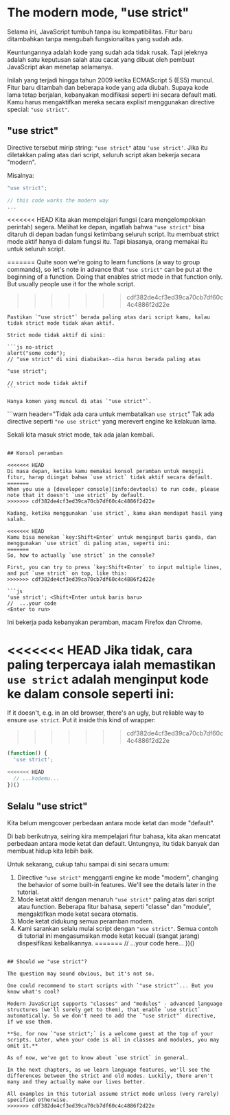 # The modern mode, "use strict"

Selama ini, JavaScript tumbuh tanpa isu kompatibilitas. Fitur baru ditambahkan tanpa mengubah fungsionalitas yang sudah ada.

Keuntungannya adalah kode yang sudah ada tidak rusak. Tapi jeleknya adalah satu keputusan salah atau cacat yang dibuat oleh pembuat JavaScript akan menetap selamanya.

Inilah yang terjadi hingga tahun 2009 ketika ECMAScript 5 (ES5) muncul. Fitur baru ditambah dan beberapa kode yang ada diubah. Supaya kode lama tetap berjalan, kebanyakan modifikasi seperti ini secara default mati. Kamu harus mengaktifkan mereka secara explisit menggunakan directive special: `"use strict"`.

## "use strict"

Directive tersebut mirip string: `"use strict"` atau `'use strict'`. Jika itu diletakkan paling atas dari script, seluruh script akan bekerja secara "modern".

Misalnya:

```js
"use strict";

// this code works the modern way
...
```

<<<<<<< HEAD
Kita akan mempelajari fungsi (cara mengelompokkan perintah) segera. Melihat ke depan, ingatlah bahwa `"use strict"` bisa ditaruh di depan badan fungsi ketimbang seluruh script. Itu membuat strict mode aktif hanya di dalam fungsi itu. Tapi biasanya, orang memakai itu untuk seluruh script.

=======
Quite soon we're going to learn functions (a way to group commands), so let's note in advance that `"use strict"` can be put at the beginning of a function. Doing that enables strict mode in that function only. But usually people use it for the whole script.
>>>>>>> cdf382de4cf3ed39ca70cb7df60c4c4886f2d22e

````warn header="Yakinkan bahwa \"use strict\" berada paling atas"
Pastikan `"use strict"` berada paling atas dari script kamu, kalau tidak strict mode tidak akan aktif.

Strict mode tidak aktif di sini:

```js no-strict
alert("some code");
// "use strict" di sini diabaikan--dia harus berada paling atas

"use strict";

// strict mode tidak aktif
```

Hanya komen yang muncul di atas `"use strict"`.
````

```warn header="Tidak ada cara untuk membatalkan `use strict`"
Tak ada directive seperti `"no use strict"` yang merevert engine ke kelakuan lama.

Sekali kita masuk strict mode, tak ada jalan kembali.
```

## Konsol peramban

<<<<<<< HEAD
Di masa depan, ketika kamu memakai konsol peramban untuk menguji fitur, harap diingat bahwa `use strict` tidak aktif secara default.
=======
When you use a [developer console](info:devtools) to run code, please note that it doesn't `use strict` by default.
>>>>>>> cdf382de4cf3ed39ca70cb7df60c4c4886f2d22e

Kadang, ketika menggunakan `use strict`, kamu akan mendapat hasil yang salah.

<<<<<<< HEAD
Kamu bisa menekan `key:Shift+Enter` untuk menginput baris ganda, dan menggunakan `use strict` di paling atas, seperti ini:
=======
So, how to actually `use strict` in the console?

First, you can try to press `key:Shift+Enter` to input multiple lines, and put `use strict` on top, like this:
>>>>>>> cdf382de4cf3ed39ca70cb7df60c4c4886f2d22e

```js
'use strict'; <Shift+Enter untuk baris baru>
//  ...your code
<Enter to run>
```

Ini bekerja pada kebanyakan peramban, macam Firefox dan Chrome.

<<<<<<< HEAD
Jika tidak, cara paling terpercaya ialah memastikan `use strict` adalah menginput kode ke dalam console seperti ini:
=======
If it doesn't, e.g. in an old browser, there's an ugly, but reliable way to ensure `use strict`. Put it inside this kind of wrapper:
>>>>>>> cdf382de4cf3ed39ca70cb7df60c4c4886f2d22e

```js
(function() {
  'use strict';

<<<<<<< HEAD
  // ...kodemu...
})()
```

## Selalu "use strict"

Kita belum mengcover perbedaan antara mode ketat dan mode "default".

Di bab berikutnya, seiring kira mempelajari fitur bahasa, kita akan mencatat perbedaan antara mode ketat dan default. Untungnya, itu tidak banyak dan membuat hidup kita lebih baik.

Untuk sekarang, cukup tahu sampai di sini secara umum:

1. Directive `"use strict"` mengganti engine ke mode "modern", changing the behavior of some built-in features. We'll see the details later in the tutorial.
2. Mode ketat aktif dengan menaruh `"use strict"` paling atas dari script atau function. Beberapa fitur bahasa, seperti "classe" dan "module", mengaktifkan mode ketat secara otomatis.
3. Mode ketat didukung semua peramban modern.
4. Kami sarankan selalu mulai script dengan `"use strict"`. Semua contoh di tutorial ini mengasumsikan mode ketat kecuali (sangat jarang) dispesifikasi kebalikannya.
=======
  // ...your code here...
})()
```

## Should we "use strict"?

The question may sound obvious, but it's not so.

One could recommend to start scripts with `"use strict"`... But you know what's cool?

Modern JavaScript supports "classes" and "modules" - advanced language structures (we'll surely get to them), that enable `use strict` automatically. So we don't need to add the `"use strict"` directive, if we use them.

**So, for now `"use strict";` is a welcome guest at the top of your scripts. Later, when your code is all in classes and modules, you may omit it.**

As of now, we've got to know about `use strict` in general.

In the next chapters, as we learn language features, we'll see the differences between the strict and old modes. Luckily, there aren't many and they actually make our lives better.

All examples in this tutorial assume strict mode unless (very rarely) specified otherwise.
>>>>>>> cdf382de4cf3ed39ca70cb7df60c4c4886f2d22e
